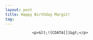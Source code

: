 ```yaml
---
layout: post
title: Happy Birthday Margit!
tag: 
---
```



                <p>&lt;![CDATA[]]&gt;</p>
            
